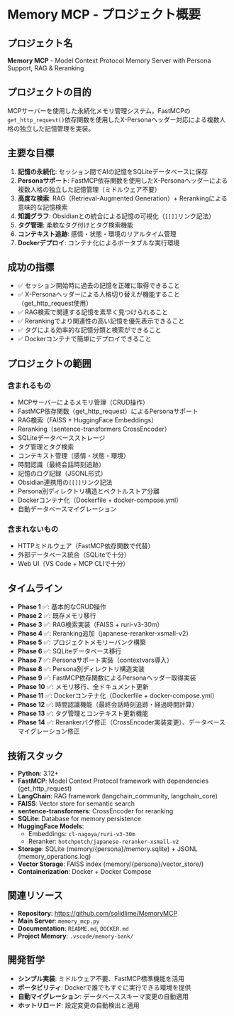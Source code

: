 # Memory MCP - プロジェクト概要

## プロジェクト名
**Memory MCP** - Model Context Protocol Memory Server with Persona Support, RAG & Reranking

## プロジェクトの目的
MCPサーバーを使用した永続化メモリ管理システム。FastMCPの`get_http_request()`依存関数を使用したX-Personaヘッダー対応による複数人格の独立した記憶管理を実装。

## 主要な目標
1. **記憶の永続化**: セッション間でAIの記憶をSQLiteデータベースに保存
2. **Personaサポート**: FastMCP依存関数を使用したX-Personaヘッダーによる複数人格の独立した記憶管理（ミドルウェア不要）
3. **高度な検索**: RAG（Retrieval-Augmented Generation）+ Rerankingによる意味的な記憶検索
4. **知識グラフ**: Obsidianとの統合による記憶の可視化（`[[]]`リンク記法）
5. **タグ管理**: 柔軟なタグ付けとタグ検索機能
6. **コンテキスト追跡**: 感情・状態・環境のリアルタイム管理
7. **Dockerデプロイ**: コンテナ化によるポータブルな実行環境

## 成功の指標
- ✅ セッション開始時に過去の記憶を正確に取得できること
- ✅ X-Personaヘッダーによる人格切り替えが機能すること（get_http_request使用）
- ✅ RAG検索で関連する記憶を素早く見つけられること
- ✅ Rerankingでより関連性の高い記憶を優先表示できること
- ✅ タグによる効率的な記憶分類と検索ができること
- ✅ Dockerコンテナで簡単にデプロイできること

## プロジェクトの範囲

### 含まれるもの
- MCPサーバーによるメモリ管理（CRUD操作）
- FastMCP依存関数（get_http_request）によるPersonaサポート
- RAG検索（FAISS + HuggingFace Embeddings）
- Reranking（sentence-transformers CrossEncoder）
- SQLiteデータベースストレージ
- タグ管理とタグ検索
- コンテキスト管理（感情・状態・環境）
- 時間認識（最終会話時刻追跡）
- 記憶のログ記録（JSONL形式）
- Obsidian連携用の`[[]]`リンク記法
- Persona別ディレクトリ構造とベクトルストア分離
- Dockerコンテナ化（Dockerfile + docker-compose.yml）
- 自動データベースマイグレーション

### 含まれないもの
- HTTPミドルウェア（FastMCP依存関数で代替）
- 外部データベース統合（SQLiteで十分）
- Web UI（VS Code + MCP CLIで十分）

## タイムライン
- **Phase 1** ✅: 基本的なCRUD操作
- **Phase 2** ✅: 既存メモリ移行
- **Phase 3** ✅: RAG検索実装（FAISS + ruri-v3-30m）
- **Phase 4** ✅: Reranking追加（japanese-reranker-xsmall-v2）
- **Phase 5** ✅: プロジェクトメモリーバンク構築
- **Phase 6** ✅: SQLiteデータベース移行
- **Phase 7** ✅: Personaサポート実装（contextvars導入）
- **Phase 8** ✅: Persona別ディレクトリ構造実装
- **Phase 9** ✅: FastMCP依存関数によるPersonaヘッダー取得実装
- **Phase 10** ✅: メモリ移行、全ドキュメント更新
- **Phase 11** ✅: Dockerコンテナ化（Dockerfile + docker-compose.yml）
- **Phase 12** ✅: 時間認識機能（最終会話時刻追跡・経過時間計算）
- **Phase 13** ✅: タグ管理とコンテキスト更新機能
- **Phase 14** ✅: Rerankerバグ修正（CrossEncoder実装変更）、データベースマイグレーション修正

## 技術スタック
- **Python**: 3.12+
- **FastMCP**: Model Context Protocol framework with dependencies (get_http_request)
- **LangChain**: RAG framework (langchain_community, langchain_core)
- **FAISS**: Vector store for semantic search
- **sentence-transformers**: CrossEncoder for reranking
- **SQLite**: Database for memory persistence
- **HuggingFace Models**:
  - Embeddings: `cl-nagoya/ruri-v3-30m`
  - Reranker: `hotchpotch/japanese-reranker-xsmall-v2`
- **Storage**: SQLite (memory/{persona}/memory.sqlite) + JSONL (memory_operations.log)
- **Vector Storage**: FAISS index (memory/{persona}/vector_store/)
- **Containerization**: Docker + Docker Compose

## 関連リソース
- **Repository**: https://github.com/solidlime/MemoryMCP
- **Main Server**: `memory_mcp.py`
- **Documentation**: `README.md`, `DOCKER.md`
- **Project Memory**: `.vscode/memory-bank/`

## 開発哲学
- **シンプル実装**: ミドルウェア不要、FastMCP標準機能を活用
- **ポータビリティ**: Dockerで誰でもすぐに実行できる環境を提供
- **自動マイグレーション**: データベーススキーマ変更の自動適用
- **ホットリロード**: 設定変更の自動検出と適用

